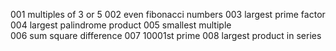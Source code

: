 001 multiples of 3 or 5
002 even fibonacci numbers
003 largest prime factor
004 largest palindrome product
005 smallest multiple\
006 sum square difference
007 10001st prime
008 largest product in series